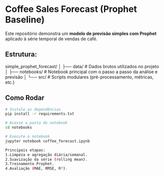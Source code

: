 #  Coffee Sales Forecast (Prophet Baseline)

Este repositório demonstra um **modelo de previsão simples com Prophet** aplicado à série temporal de vendas de café.

## Estrutura:
simple_prophet_forecast/
│
├── data/          # Dados brutos utilizados no projeto
│
├── notebooks/     # Notebook principal com o passo a passo da análise e previsão
│
└── src/           # Scripts modulares (pré-processamento, métricas, etc.)


##  Como Rodar

```bash
# Instale as dependências
pip install -r requirements.txt

# Acesse a pasta do notebook
cd notebooks

# Execute o notebook
jupyter notebook coffee_forecast.ipynb

Principais etapas:
1.Limpeza e agregação diária/semanal.
2.Suavização da série (rolling mean).
3.Treinamento Prophet.
4.Avaliação (MAE, RMSE, R²).
